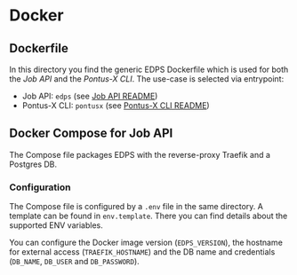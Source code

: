 # Docker

## Dockerfile

In this directory you find the generic EDPS Dockerfile which is used for both the *Job API* and the *Pontus-X CLI*. The use-case is selected via entrypoint:

- Job API: `edps` (see [Job API README](../edp/job/README.md))
- Pontus-X CLI: `pontusx` (see [Pontus-X CLI README](../edp/pontusx/README.md))

## Docker Compose for Job API

The Compose file packages EDPS with the reverse-proxy Traefik and a Postgres DB.

### Configuration

The Compose file is configured by a `.env` file in the same directory. A template can be found in `env.template`. There you can find details about the supported ENV variables.

You can configure the Docker image version (`EDPS_VERSION`), the hostname for external access (`TRAEFIK_HOSTNAME`) and the DB name and credentials (`DB_NAME`, `DB_USER` and `DB_PASSWORD`).
